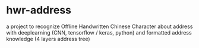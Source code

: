 # hwr-address
a project to recognize Offline Handwritten Chinese Character about address with deeplearning (CNN, tensorflow / keras, python) and formatted address knowledge (4 layers address tree)

